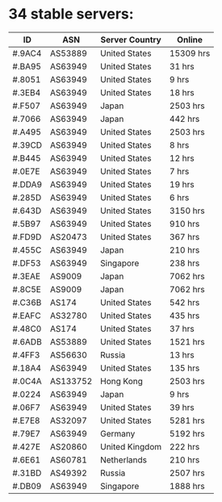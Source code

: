# 34 stable servers:

| ID | ASN | Server Country | Online |
| ------ | ------ | ------ | ------ |
| #.9AC4 | AS53889 | United States | 15309 hrs |
| #.BA95 | AS63949 | United States | 31 hrs |
| #.8051 | AS63949 | United States | 9 hrs |
| #.3EB4 | AS63949 | United States | 18 hrs |
| #.F507 | AS63949 | Japan | 2503 hrs |
| #.7066 | AS63949 | Japan | 442 hrs |
| #.A495 | AS63949 | United States | 2503 hrs |
| #.39CD | AS63949 | United States | 8 hrs |
| #.B445 | AS63949 | United States | 12 hrs |
| #.0E7E | AS63949 | United States | 7 hrs |
| #.DDA9 | AS63949 | United States | 19 hrs |
| #.285D | AS63949 | United States | 6 hrs |
| #.643D | AS63949 | United States | 3150 hrs |
| #.5B97 | AS63949 | United States | 910 hrs |
| #.FD9D | AS20473 | United States | 367 hrs |
| #.455C | AS63949 | Japan | 210 hrs |
| #.DF53 | AS63949 | Singapore | 238 hrs |
| #.3EAE | AS9009 | Japan | 7062 hrs |
| #.8C5E | AS9009 | Japan | 7062 hrs |
| #.C36B | AS174 | United States | 542 hrs |
| #.EAFC | AS32780 | United States | 435 hrs |
| #.48C0 | AS174 | United States | 37 hrs |
| #.6ADB | AS53889 | United States | 1521 hrs |
| #.4FF3 | AS56630 | Russia | 13 hrs |
| #.18A4 | AS63949 | United States | 135 hrs |
| #.0C4A | AS133752 | Hong Kong | 2503 hrs |
| #.0224 | AS63949 | Japan | 9 hrs |
| #.06F7 | AS63949 | United States | 39 hrs |
| #.E7E8 | AS32097 | United States | 5281 hrs |
| #.79E7 | AS63949 | Germany | 5192 hrs |
| #.427E | AS20860 | United Kingdom | 222 hrs |
| #.6E61 | AS60781 | Netherlands | 210 hrs |
| #.31BD | AS49392 | Russia | 2507 hrs |
| #.DB09 | AS63949 | Singapore | 1888 hrs |

